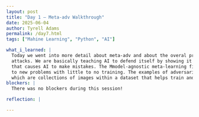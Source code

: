 ```yaml
---
layout: post
title: "Day 1 – Meta-adv Walkthrough"
date: 2025-06-04
author: Tyrell Adams
permalink: /day7.html
tags: ["Mahine Learning", "Python", "AI"]

what_i_learned: |
  Today we went into more detail about meta-adv and about the overal process of how to train an AI on ow to handle new, unforeseen
  attacks. We are basically teaching AI to defend itself by showing it examples of adversarial attacks or "Sneaky tricks" tricks
  that causes AI to make mistakes. The Mmodel-agnostic meta-learning finds the best starting point to ensure the model can adapt fast
  to new problems with little to no training. The examples of adversarial attacks, come from images from CIFAR-10 and Tiny-ImageNet
  which are collections of images within a dataset that helps train and test ai.
blockers: |
  There was no blockers during this session!

reflection: |

---
```


